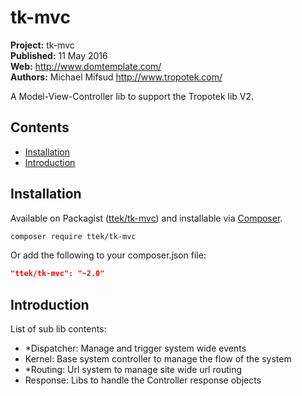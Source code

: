 # tk-mvc 

__Project:__ tk-mvc  
__Published:__ 11 May 2016  
__Web:__ <http://www.domtemplate.com/>  
__Authors:__ Michael Mifsud <http://www.tropotek.com/>  
  
A Model-View-Controller lib to support the Tropotek lib V2.

## Contents

- [Installation](#installation)
- [Introduction](#introduction)


## Installation

Available on Packagist ([ttek/tk-mvc](http://packagist.org/packages/ttek/tk-mvc))
and installable via [Composer](http://getcomposer.org/).

```bash
composer require ttek/tk-mvc
```

Or add the following to your composer.json file:

```json
"ttek/tk-mvc": "~2.0"
```


## Introduction

List of sub lib contents:

 - *Dispatcher: Manage and trigger system wide events
 - Kernel: Base system controller to manage the flow of the system
 - *Routing: Url system to manage site wide url routing
 - Response: Libs to handle the Controller response objects
 



